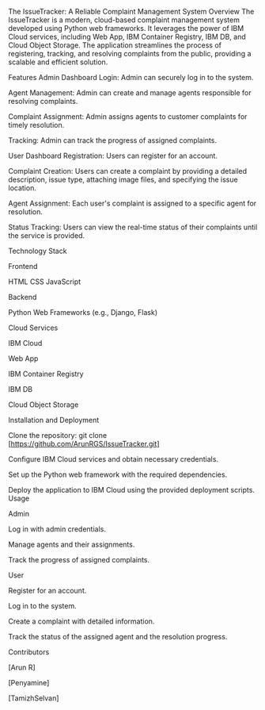 The IssueTracker: A Reliable Complaint Management System
Overview
The IssueTracker is a modern, cloud-based complaint management system developed using Python web frameworks. It leverages the power of IBM Cloud services, including Web App, IBM Container Registry, IBM DB, and Cloud Object Storage. The application streamlines the process of registering, tracking, and resolving complaints from the public, providing a scalable and efficient solution.

Features
Admin Dashboard
Login: Admin can securely log in to the system.

Agent Management: Admin can create and manage agents responsible for resolving complaints.

Complaint Assignment: Admin assigns agents to customer complaints for timely resolution.

Tracking: Admin can track the progress of assigned complaints.

User Dashboard
Registration: Users can register for an account.

Complaint Creation: Users can create a complaint by providing a detailed description, issue type, attaching image files, and specifying the issue location.

Agent Assignment: Each user's complaint is assigned to a specific agent for resolution.

Status Tracking: Users can view the real-time status of their complaints until the service is provided.

Technology Stack

Frontend

HTML
CSS
JavaScript

Backend

Python Web Frameworks (e.g., Django, Flask)

Cloud Services

IBM Cloud

Web App

IBM Container Registry

IBM DB

Cloud Object Storage

Installation and Deployment

Clone the repository: git clone [https://github.com/ArunRGS/IssueTracker.git]

Configure IBM Cloud services and obtain necessary credentials.

Set up the Python web framework with the required dependencies.


Deploy the application to IBM Cloud using the provided deployment scripts.
Usage

Admin

Log in with admin credentials.

Manage agents and their assignments.

Track the progress of assigned complaints.

User

Register for an account.

Log in to the system.

Create a complaint with detailed information.

Track the status of the assigned agent and the resolution progress.

Contributors

[Arun R]

[Penyamine]

[TamizhSelvan]
